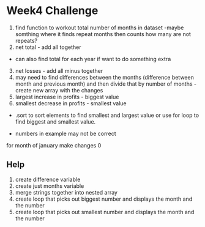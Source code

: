 # Week4 Challenge

1. find function to workout total number of months in dataset -maybe somthing where it finds repeat months then counts how many are not repeats?
2. net total - add all together
- can also find total for each year if want to do something extra 
3. net losses - add all minus together
4. may need to find differences between the months (difference between month and previous month) and then divide that by number of months - create new array with the changes 
6. largest increase in profits - biggest value
5. smallest decrease in profits - smallest value
- .sort to sort elements to find smallest and largest value or use for loop to find biggest and smallest value. 

- numbers in example may not be correct 

for month of january make changes 0 



## Help

1. create difference variable 
2. create just months variable
3. merge strings together into nested array
4. create loop that picks out biggest number and displays the month and the number 
5. create loop that picks out smallest number and displays the month and the number